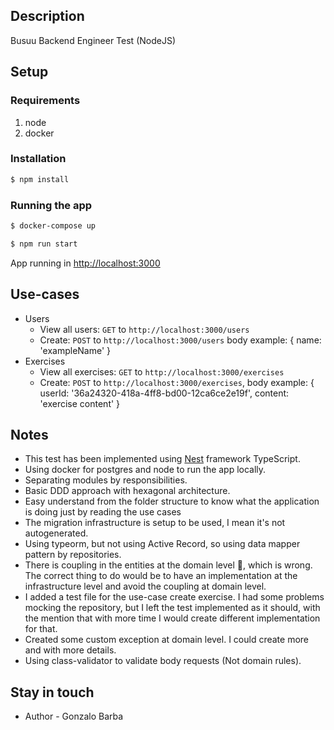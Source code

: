 ## Description
Busuu Backend Engineer Test (NodeJS)

## Setup
### Requirements
1. node
2. docker

### Installation
```bash
$ npm install
```

### Running the app
```bash
$ docker-compose up

$ npm run start
```

App running in [http://localhost:3000](http://localhost:3000/)

## Use-cases
- Users
  - View all users: `GET` to `http://localhost:3000/users`
  - Create: `POST` to `http://localhost:3000/users`
    body example: { name: 'exampleName' }
- Exercises
  - View all exercises: `GET` to `http://localhost:3000/exercises`
  - Create: `POST` to `http://localhost:3000/exercises`, 
    body example: { userId: '36a24320-418a-4ff8-bd00-12ca6ce2e19f', content: 'exercise content' }

## Notes
- This test has been implemented using [Nest](https://github.com/nestjs/nest) framework TypeScript.
- Using docker for postgres and node to run the app locally.
- Separating modules by responsibilities.
- Basic DDD approach with hexagonal architecture.
- Easy understand from the folder structure to know what the application is doing just by reading 
  the use cases
- The migration infrastructure is setup to be used, I mean it's not autogenerated.
- Using typeorm, but not using Active Record, so using data mapper pattern by repositories.
- There is coupling in the entities at the domain level 🤮, which is wrong. 
  The correct thing to do would be to have an implementation at the infrastructure level 
  and avoid the coupling at domain level.
- I added a test file for the use-case create exercise. I had some problems mocking the repository, 
  but I left the test implemented as it should, with the mention that with more time I would create
  different implementation for that.
- Created some custom exception at domain level. I could create more and with more details.
- Using class-validator to validate body requests (Not domain rules).

## Stay in touch

- Author - Gonzalo Barba
